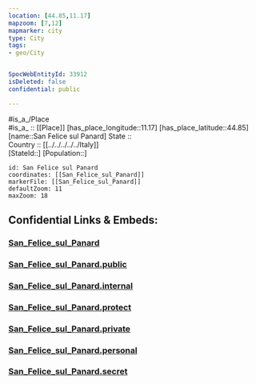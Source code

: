```yaml
---
location: [44.85,11.17] 
mapzoom: [7,12] 
mapmarker: city 
type: City
tags:
- geo/City


SpocWebEntityId: 33912
isDeleted: false
confidential: public

---
```

#is_a_/Place  
#is_a_ :: [[Place]] 
[has_place_longitude::11.17] 
[has_place_latitude::44.85] 
[name::San Felice sul Panard] 
State ::  
Country :: [[../../../../../Italy]]  
[StateId::] 
[Population::] 



```leaflet
id: San Felice sul Panard
coordinates: [[San_Felice_sul_Panard]] 
markerFile: [[San_Felice_sul_Panard]] 
defaultZoom: 11 
maxZoom: 18
```


## Confidential Links & Embeds: 

### [San_Felice_sul_Panard](/_Standards/Earth/Continent/Europe/Europe~South/Italy/regions~Italy/Emilia-Romagna/Modena.Province/City/San_Felice_sul_Panard.md) 

### [San_Felice_sul_Panard.public](/_public/Earth/Continent/Europe/Europe~South/Italy/regions~Italy/Emilia-Romagna/Modena.Province/City/San_Felice_sul_Panard.public.md) 

### [San_Felice_sul_Panard.internal](/_internal/Earth/Continent/Europe/Europe~South/Italy/regions~Italy/Emilia-Romagna/Modena.Province/City/San_Felice_sul_Panard.internal.md) 

### [San_Felice_sul_Panard.protect](/_protect/Earth/Continent/Europe/Europe~South/Italy/regions~Italy/Emilia-Romagna/Modena.Province/City/San_Felice_sul_Panard.protect.md) 

### [San_Felice_sul_Panard.private](/_private/Earth/Continent/Europe/Europe~South/Italy/regions~Italy/Emilia-Romagna/Modena.Province/City/San_Felice_sul_Panard.private.md) 

### [San_Felice_sul_Panard.personal](/_personal/Earth/Continent/Europe/Europe~South/Italy/regions~Italy/Emilia-Romagna/Modena.Province/City/San_Felice_sul_Panard.personal.md) 

### [San_Felice_sul_Panard.secret](/_secret/Earth/Continent/Europe/Europe~South/Italy/regions~Italy/Emilia-Romagna/Modena.Province/City/San_Felice_sul_Panard.secret.md)

